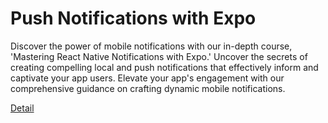# Push Notifications with Expo

Discover the power of mobile notifications with our in-depth course, 'Mastering React Native Notifications with Expo.' Uncover the secrets of creating compelling local and push notifications that effectively inform and captivate your app users. Elevate your app's engagement with our comprehensive guidance on crafting dynamic mobile notifications. 

[Detail](https://eduitfree.com/courses/push-notifications-with-expo)